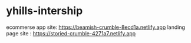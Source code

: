 # yhills-intership
ecommerse app site: https://beamish-crumble-8ecd1a.netlify.app
landing page site : https://storied-crumble-4271a7.netlify.app
